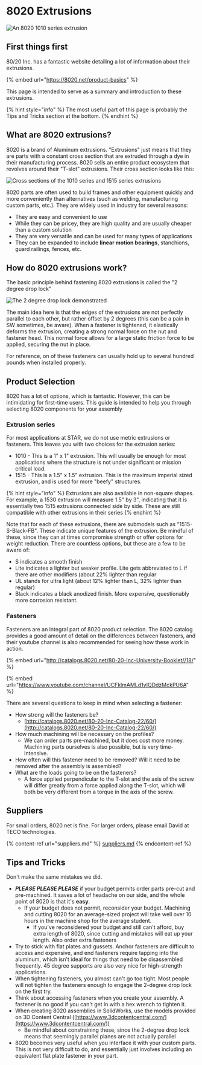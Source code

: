 # 8020 Extrusions

![An 8020 1010 series extrusion](<../../.gitbook/assets/image (83).png>)

## First things first

80/20 Inc. has a fantastic website detailing a lot of information about their extrusions.

{% embed url="https://8020.net/product-basics" %}

This page is intended to serve as a summary and introduction to these extrusions.

{% hint style="info" %}
The most useful part of this page is probably the Tips and Tricks section at the bottom.
{% endhint %}

## What are 8020 extrusions?

8020 is a brand of Aluminum extrusions. "Extrusions" just means that they are parts with a constant cross section that are extruded through a dye in their manufacturing process. 8020 sells an entire product ecosystem that revolves around their "T-slot" extrusions. Their cross section looks like this:

![Cross sections of the 1010 series and 1515 series extrusions](<../../.gitbook/assets/image (81).png>)

8020 parts are often used to build frames and other equipment quickly and more conveniently than alternatives (such as welding, manufacturing custom parts, etc.). They are widely used in industry for several reasons:

* They are easy and convenient to use
* While they can be pricey, they are high quality and are usually cheaper than a custom solution
* They are very versatile and can be used for many types of applications
* They can be expanded to include **linear motion bearings**, stanchions, guard railings, fences, etc.

## How do 8020 extrusions work?

The basic principle behind fastening 8020 extrusions is called the "2 degree drop lock"

![The 2 degree drop lock demonstrated](<../../.gitbook/assets/image (44).png>)

The main idea here is that the edges of the extrusions are not perfectly parallel to each other, but rather offset by 2 degrees (this can be a pain in SW sometimes, be aware). When a fastener is tightened, it elastically deforms the extrusion, creating a strong normal force on the nut and fastener head. This normal force allows for a large static friction force to be applied, securing the nut in place.

For reference, on of these fasteners can usually hold up to several hundred pounds when installed properly.

## Product Selection

8020 has a lot of options, which is fantastic. However, this can be intimidating for first-time users. This guide is intended to help you through selecting 8020 components for your assembly

### Extrusion series

For most applications at STAR, we do not use metric extrusions or fasteners. This leaves you with two choices for the extrusion series:

* 1010 - This is a 1" x 1" extrusion. This will usually be enough for most applications where the structure is not under significant or mission critical load.
* 1515 - This is a 1.5" x 1.5" extrusion. This is the maximum imperial sized extrusion, and is used for more "beefy" structures.

{% hint style="info" %}
Extrusions are also available in non-square shapes. For example, a 1530 extrusion will measure 1.5" by 3", indicating that it is essentially two 1515 extrusions connected side by side. These are still compatible with other extrusions in their series
{% endhint %}

Note that for each of these extrusions, there are submodels such as "1515-S-Black-FB". These indicate unique features of the extrusion. Be mindful of these, since they can at times compromise strength or offer options for weight reduction. There are countless options, but these are a few to be aware of:

* S indicates a smooth finish
* Lite indicates a lighter but weaker profile. Lite gets abbreviated to L if there are other modifiers (about 22% lighter than regular
* UL stands for ultra light (about 12% lighter than L, 32% lighter than regular)
* Black indicates a black anodized finish. More expensive, questionably more corrosion resistant.

### Fasteners

Fasteners are an integral part of 8020 product selection. The 8020 catalog provides a good amount of detail on the differences between fasteners, and their youtube channel is also recommended for seeing how these work in action.

{% embed url="http://catalogs.8020.net/80-20-Inc-University-Booklet//18/" %}

{% embed url="https://www.youtube.com/channel/UCFklmAMLd1yIQDdzMckPU6A" %}

There are several questions to keep in mind when selecting a fastener:

* How strong will the fasteners be?
  * [http://catalogs.8020.net/80-20-Inc-Catalog-22/60/](http://catalogs.8020.net/80-20-Inc-Catalog-22/60/)
* How much machining will be necessary on the profiles?
  * We can order parts pre-machined, but it does cost more money. Machining parts ourselves is also possible, but is very time-intensive.
* How often will this fastener need to be removed? Will it need to be removed after the assembly is assembled?
* What are the loads going to be on the fasteners?
  * A force applied perpendicular to the T-slot and the axis of the screw will differ greatly from a force applied along the T-slot, which will both be very different from a torque in the axis of the screw.

## Suppliers

For small orders, 8020.net is fine. For larger orders, please email David at TECO technologies.

{% content-ref url="suppliers.md" %}
[suppliers.md](suppliers.md)
{% endcontent-ref %}

## Tips and Tricks

Don't make the same mistakes we did.

* _**PLEASE PLEASE PLEASE**_ if your budget permits order parts pre-cut and pre-machined. It saves a lot of headache on our side, and the whole point of 8020 is that it's **easy**.
  * If your budget does not permit, reconsider your budget. Machining and cutting 8020 for an average-sized project will take well over 10 hours in the machine shop for the average student.
    * If you've reconsidered your budget and still can't afford, buy extra length of 8020, since cutting and mistakes will eat up your length. Also order extra fasteners
* Try to stick with flat plates and gussets. Anchor fasteners are difficult to access and expensive, and end fasteners require tapping into the aluminum, which isn't ideal for things that need to be disassembled frequently. 45 degree supports are also very nice for high-strength applications.
* When tightening fasteners, you almost can't go too tight. Most people will not tighten the fasteners enough to engage the 2-degree drop lock on the first try.
* Think about accessing fasteners when you create your assembly. A fastener is no good if you can't get in with a hex wrench to tighten it.
* When creating 8020 assemblies in SolidWorks, use the models provided on 3D Content Central ([https://www.3dcontentcentral.com/](https://www.3dcontentcentral.com/))
  * Be mindful about constraining these, since the 2-degree drop lock means that seemingly parallel planes are not actually parallel
* 8020 becomes very useful when you interface it with your custom parts. This is not very difficult to do, and essentially just involves including an equivalent flat plate fastener in your part.
